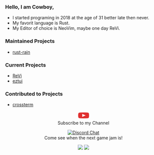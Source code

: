 ### Hello, I am Cowboy,

  - I started programing in 2018 at the age of 31 better late then never.
  - My favorit language is Rust.
  - My Editor of choice is NeoVim, maybe one day ReVi.


### Maintained Projects
  - [rust-rain](https://rusty-rain.xyz)

### Current Projects
  - [ReVi](https://github.com/cowboy8625/revi)
  - [eztui](https://github.com/cowboy8625/eztui)

### Contributed to Projects
  - [crossterm](https://github.com/crossterm-rs/crossterm)

<p align="center">
  <a href="https://www.youtube.com/cowboy8625"><img width=35 height=25 alt="Youtube" src="./youtube-logo.png"></a>
  <br>Subscribe to my Channel
</p>
<p align="center">
  <a href="https://discord.gg/KwnGX8P"><img alt="Discord Chat" src="https://img.shields.io/discord/509849754155614230"></a>
  <br>Come see when the next game jam is!
</p>

<p align="center">
  <img src="https://github-readme-stats.vercel.app/api?username=cowboy8625&count_private=true&show_icons=true&bg_color=26292200&title_color=FEFCFF&text_color=F9F3D8&icon_color=00ddf0&locale=en">
  <img src="https://github-readme-stats.vercel.app/api/top-langs/?username=cowboy8625&layout=compact&bg_color=26292200&title_color=FEFCFF&text_color=f9f3d8&icon_color=00ddf0&locale=en">
</p>
